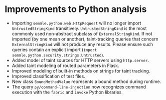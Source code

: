 # Improvements to Python analysis

* Importing `semmle.python.web.HttpRequest` will no longer import `UntrustedStringKind` transitively. `UntrustedStringKind` is the most commonly used non-abstract subclass of `ExternalStringKind`. If not imported (by one mean or another), taint-tracking queries that concern `ExternalStringKind` will not produce any results. Please ensure such queries contain an explicit import (`import semmle.python.security.strings.Untrusted`).
* Added model of taint sources for HTTP servers using `http.server`.
* Added taint modeling of routed parameters in Flask.
* Improved modeling of built-in methods on strings for taint tracking.
* Improved classification of test files.
* New class `BoundMethodValue` represents a bound method during runtime.
* The query `py/command-line-injection` now recognizes command execution with the `fabric` and `invoke` Python libraries.
